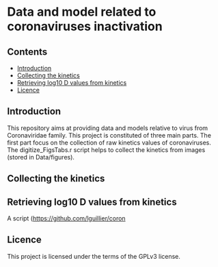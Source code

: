 Data and model related to coronaviruses inactivation 
========
## Contents
  * [Introduction](#introduction)
  * [Collecting the kinetics](#collecting)
  * [Retrieving log10 D values from kinetics](#retrieve)
  * [Licence](#licence)
  
## Introduction

This repository aims at providing data and models relative to virus from Coronaviridae family. 
This project is constituted of three main parts. The first part focus on the collection of raw kinetics values of coronaviruses. The digitize_FigsTabs.r script helps to collect the kinetics from images (stored in Data/figures).



## Collecting the kinetics

## Retrieving log10 D values from kinetics

A script (https://github.com/lguillier/coron

## Licence
This project is licensed under the terms of the GPLv3 license.